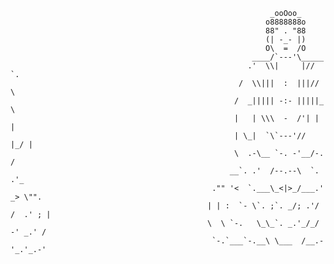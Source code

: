 




                                                              _ooOoo_	     
                                                             o8888888o
                                                             88" . "88
                                                             (| -_- |)
                                                             O\  =  /O
                                                          ____/`---'\_____
                                                         .'  \\|     |//  `.
                                                       /  \\|||  :  |||//  \
                                                      /  _||||| -:- |||||_  \
                                                      |   | \\\  -  /'| |   |
                                                      | \_|  `\`---'//  |_/ |
                                                      \  .-\__ `-. -'__/-.  /
                                                     __`. .'  /--.--\  `. .'_
                                                 ."" '<  `.___\_<|>_/___.' _> \"".	
                                                | | :  `- \`. ;`. _/; .'/ /  .' ; |	
                                                \  \ `-.   \_\_`. _.'_/_/  -' _.' /
                                                 `-.`___`-.__\ \___  /__.-'_.'_.-'




